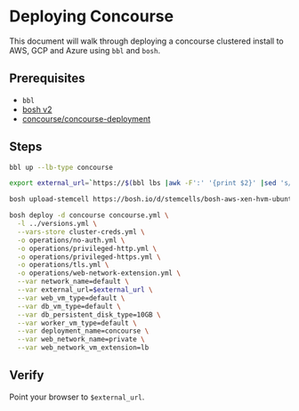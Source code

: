 # Deploying Concourse

This document will walk through deploying a concourse clustered
install to AWS, GCP and Azure using `bbl` and `bosh`.

## Prerequisites

- `bbl`
- [bosh v2](https://bosh.io/docs/cli-v2.html)
- [concourse/concourse-deployment](https://github.com/concourse/concourse-deployment)

## Steps

```bash
bbl up --lb-type concourse

export external_url=`https://$(bbl lbs |awk -F':' '{print $2}' |sed 's/ //')`

bosh upload-stemcell https://bosh.io/d/stemcells/bosh-aws-xen-hvm-ubuntu-trusty-go_agent

bosh deploy -d concourse concourse.yml \
  -l ../versions.yml \
  --vars-store cluster-creds.yml \
  -o operations/no-auth.yml \
  -o operations/privileged-http.yml \
  -o operations/privileged-https.yml \
  -o operations/tls.yml \
  -o operations/web-network-extension.yml \
  --var network_name=default \
  --var external_url=$external_url \
  --var web_vm_type=default \
  --var db_vm_type=default \
  --var db_persistent_disk_type=10GB \
  --var worker_vm_type=default \
  --var deployment_name=concourse \
  --var web_network_name=private \
  --var web_network_vm_extension=lb
```

## Verify
Point your browser to `$external_url`.
